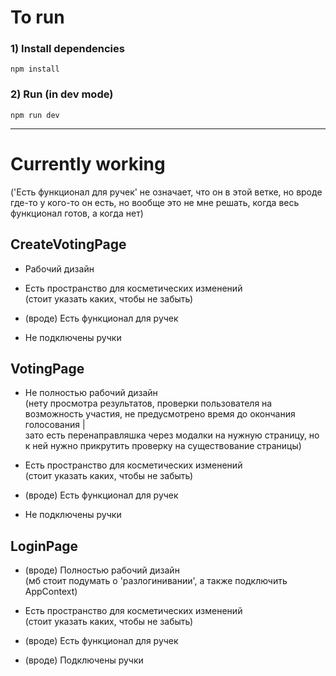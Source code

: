 # To run
### 1) Install dependencies
```shell
npm install
```
### 2) Run (in dev mode)
```shell
npm run dev
```

---

# Currently working

('Есть функционал для ручек' не означает, 
что он в этой ветке, но вроде где-то у кого-то он 
есть, но вообще это не мне решать, когда весь 
функционал готов, а когда нет)

## CreateVotingPage
* Рабочий дизайн


* Есть пространство для косметических изменений 
\
(стоит указать каких, чтобы не забыть)


* (вроде) Есть функционал для ручек


* Не подключены ручки

## VotingPage
* Не полностью рабочий дизайн 
\
(нету просмотра результатов, 
проверки пользователя на возможность участия, не 
предусмотрено время до окончания голосования |
\
зато есть перенаправляшка через модалки на нужную страницу, 
но к ней нужно прикрутить проверку на существование страницы)


* Есть пространство для косметических изменений 
\
(стоит указать каких, чтобы не забыть)


* (вроде) Есть функционал для ручек


* Не подключены ручки

## LoginPage

* (вроде) Полностью рабочий дизайн 
\
(мб стоит подумать 
о 'разлогинивании', а также подключить AppContext)


* Есть пространство для косметических изменений
\
(стоит указать каких, чтобы не забыть)


* (вроде) Есть функционал для ручек


* (вроде) Подключены ручки